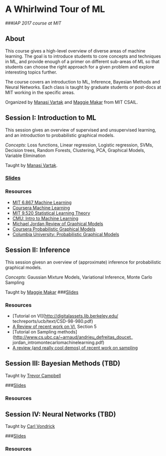 # A Whirlwind Tour of ML
###_IAP 2017 course at MIT_

## About
This course gives a high-level overview of diverse areas of machine learning. The goal is to introduce students to core concepts and techniques in ML, and provide enough of a primer on different sub-areas of ML so that students can choose the right approach for a given problem and explore interesting topics further.

The course covers an introduction to ML, Inference, Bayesian Methods and Neural Networks. Each class is taught by graduate students or post-docs at MIT working in the specific areas.

Organized by [Manasi Vartak](http://people.csail.mit.edu/mvartak/) and [Maggie Makar](http://mmakar.scripts.mit.edu/mmakar/) from MIT CSAIL.

## Session I: Introduction to ML
This session gives an overview of supervised and unsupervised learning, and an introduction to probabilistic graphical models.

_Concepts_: Loss functions, Linear regression, Logistic regression, SVMs, Decision trees, Random Forests, Clustering, PCA, Graphical Models, Variable Elimination 

Taught by [Manasi Vartak](http://people.csail.mit.edu/mvartak/).

### [Slides](slides/lec1.pdf)
### Resources
- [MIT 6.867 Machine Learning](https://ocw.mit.edu/courses/electrical-engineering-and-computer-science/6-867-machine-learning-fall-2006/)
- [Coursera Machine Learning](https://www.coursera.org/learn/machine-learning)
- [MIT 9.520 Statistical Learning Theory](http://www.mit.edu/~9.520/fall16/)
- [CMU: Intro to Machine Learning](www.cs.cmu.edu/~epxing/Class/10701/)
- [Michael Jordan Review of Graphical Models](https://www.cs.cmu.edu/~aarti/Class/10701/readings/graphical_model_Jordan.pdf)
- [Coursera Probabilistic Graphical Models](https://www.coursera.org/learn/probabilistic-graphical-models/home)
- [Columbia University: Probabilistic Graphical Models](http://www.cs.columbia.edu/~blei/fogm/2016F/)

## Session II: Inference
This session givesn an overview of (approximate) inference for probabilistic graphical models.

_Concepts_: Gaussian Mixture Models, Variational Inference, Monte Carlo Sampling

Taught by [Maggie Makar](http://mmakar.scripts.mit.edu/mmakar/)
###[Slides](slides/lec2.pdf)
### Resources
- [Tutorial on VI](http://digitalassets.lib.berkeley.edu/ techreports/ucb/text/CSD-98-980.pdf)
- [A Review of recent work on VI](https://arxiv.org/pdf/1602.05221v2.pdf), Section 5
- [Tutorial on Sampling methods](http://www.cs.ubc.ca/~arnaud/andrieu_defreitas_doucet_ jordan_intromontecarlomachinelearning.pdf)
- [A review (and really cool demos) of recent work on sampling](http://chifeng.scripts.mit.edu/stuff/mcmc-demo/)

## Session III: Bayesian Methods (TBD)

Taught by [Trevor Campbell](http://trevorcampbell.me/)

###[Slides]()
### Resources

## Session IV: Neural Networks (TBD)

Taught by [Carl Vondrick](http://web.mit.edu/vondrick/)

###[Slides]()
### Resources
